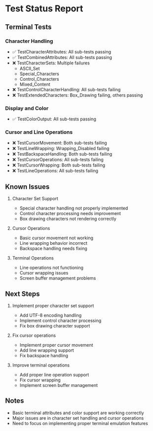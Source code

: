 # Test Status Report

## Terminal Tests

### Character Handling
- ✅ TestCharacterAttributes: All sub-tests passing
- ✅ TestCombinedAttributes: All sub-tests passing
- ❌ TestCharacterSets: Multiple failures
  - ASCII_Set
  - Special_Characters
  - Control_Characters
  - Mixed_Content
- ❌ TestControlCharacterHandling: All sub-tests failing
- ❌ TestExtendedCharacters: Box_Drawing failing, others passing

### Display and Color
- ✅ TestColorOutput: All sub-tests passing

### Cursor and Line Operations
- ❌ TestCursorMovement: Both sub-tests failing
- ❌ TestLineWrapping: Wrapping_Disabled failing
- ❌ TestBackspaceHandling: Both sub-tests failing
- ❌ TestCursorOperations: All sub-tests failing
- ❌ TestCursorWrapping: Both sub-tests failing
- ❌ TestLineOperations: All sub-tests failing

## Known Issues

1. Character Set Support
   - Special character handling not properly implemented
   - Control character processing needs improvement
   - Box drawing characters not rendering correctly

2. Cursor Operations
   - Basic cursor movement not working
   - Line wrapping behavior incorrect
   - Backspace handling needs fixing

3. Terminal Operations
   - Line operations not functioning
   - Cursor wrapping issues
   - Screen buffer management problems

## Next Steps

1. Implement proper character set support
   - Add UTF-8 encoding handling
   - Implement control character processing
   - Fix box drawing character support

2. Fix cursor operations
   - Implement proper cursor movement
   - Add line wrapping support
   - Fix backspace handling

3. Improve terminal operations
   - Add proper line operation support
   - Fix cursor wrapping
   - Implement screen buffer management

## Notes

- Basic terminal attributes and color support are working correctly
- Major issues are in character set handling and cursor operations
- Need to focus on implementing proper terminal emulation features
